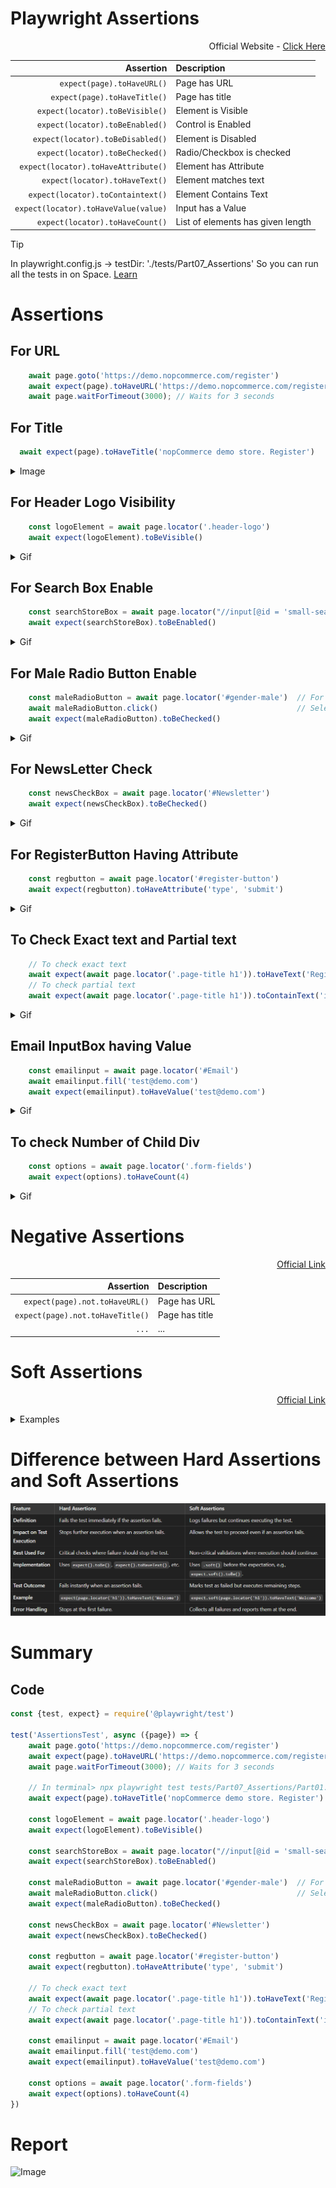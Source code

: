# Playwright Assertions
<div align = right>

Official Website - [Click Here](https://playwright.dev/docs/test-assertions#auto-retrying-assertions)
</div>
<div align = center width = 100%>
  
|Assertion|Description|
|-:|:-|
|`expect(page).toHaveURL()`|Page has URL|
|`expect(page).toHaveTitle()`|Page has title|
|`expect(locator).toBeVisible()`|Element is Visible|
|`expect(locator).toBeEnabled()`|Control is Enabled|
|`expect(locator).toBeDisabled()`|Element is Disabled|
|`expect(locator).toBeChecked()`|Radio/Checkbox is checked|
|`expect(locator).toHaveAttribute()`|Element has Attribute|
|`expect(locator).toHaveText()`|Element matches text|
|`expect(locator).toContaintext()`|Element Contains Text|
|`expect(locator).toHaveValue(value)`|Input has a Value|
|`expect(locator).toHaveCount()`|List of elements has given length|
</div>

> [!TIP]
> In playwright.config.js -> testDir: './tests/Part07_Assertions' So you can run all the tests in on Space. [Learn](https://docs.github.com/en/get-started/writing-on-github/getting-started-with-writing-and-formatting-on-github/basic-writing-and-formatting-syntax#alerts)

# Assertions
## For URL
```javascript
    await page.goto('https://demo.nopcommerce.com/register')
    await expect(page).toHaveURL('https://demo.nopcommerce.com/register')
    await page.waitForTimeout(3000); // Waits for 3 seconds
  ```
## For Title
```javascript
  await expect(page).toHaveTitle('nopCommerce demo store. Register')
```

<details>
  <summary>Image</summary>

  <img alt="Image" src="./imgvid/title.png"> </img>
</details>

## For Header Logo Visibility
```javascript
    const logoElement = await page.locator('.header-logo')  
    await expect(logoElement).toBeVisible()
```

<details>
  <summary>Gif</summary>

  <img alt="Image" src="./imgvid/headerlogo.gif"> </img>
</details>

## For Search Box Enable
```javascript
    const searchStoreBox = await page.locator("//input[@id = 'small-searchterms']")
    await expect(searchStoreBox).toBeEnabled()
```

<details>
  <summary>Gif</summary>

  <img alt="Image" src="./imgvid/inputSearch.gif"> </img>
</details>

## For Male Radio Button Enable
```javascript
    const maleRadioButton = await page.locator('#gender-male')  // For radio button
    await maleRadioButton.click()                               // Select Radio Button
    await expect(maleRadioButton).toBeChecked()
```

<details>
  <summary>Gif</summary>

  <img alt="Image" src="./imgvid/maleradiobutton.gif"> </img>
</details>

## For NewsLetter Check
```javascript
    const newsCheckBox = await page.locator('#Newsletter')
    await expect(newsCheckBox).toBeChecked()
```

<details>
  <summary>Gif</summary>

  <img alt="Image" src="./imgvid/newsletter.gif"> </img>
</details>

## For RegisterButton Having Attribute
```javascript
    const regbutton = await page.locator('#register-button')
    await expect(regbutton).toHaveAttribute('type', 'submit')
```

<details>
  <summary>Gif</summary>

  <img alt="Image" src="./imgvid/regbutton.gif"> </img>
</details>

## To Check Exact text and Partial text
```javascript
    // To check exact text
    await expect(await page.locator('.page-title h1')).toHaveText('Register')
    // To check partial text
    await expect(await page.locator('.page-title h1')).toContainText('ister')
```

<details>
  <summary>Gif</summary>

  <img alt="Image" src="./imgvid/containtext.gif"> </img>
</details>

## Email InputBox having Value
```javascript
    const emailinput = await page.locator('#Email')
    await emailinput.fill('test@demo.com')
    await expect(emailinput).toHaveValue('test@demo.com')
```

<details>
  <summary>Gif</summary>

  <img alt="Image" src="./imgvid/emailhavevalue.gif"> </img>
</details>

## To check Number of Child Div
```javascript
    const options = await page.locator('.form-fields')
    await expect(options).toHaveCount(4)
```

<details>
  <summary>Gif</summary>

  <img alt="Image" src="./imgvid/countinputs.gif"> </img>
</details>

# Negative Assertions

<div align = 'right'>
  
  [Official Link](https://playwright.dev/docs/test-assertions#auto-retrying-assertions)
</div>

<div align = center width = 100%>
  
|Assertion|Description|
|-:|:-|
|`expect(page).not.toHaveURL()`|Page has URL|
|`expect(page).not.toHaveTitle()`|Page has title|
|`...`|...|
</div>

# Soft Assertions

<div align = 'right'>
  
  [Official Link](https://playwright.dev/docs/test-assertions#soft-assertions)
</div>

<details>
  <summary>Examples</summary>

  ```javascript
  // Make a few checks that will not stop the test when failed...
  await expect.soft(page.getByTestId('status')).toHaveText('Success');
  await expect.soft(page.getByTestId('eta')).toHaveText('1 day');
  
  // ... and continue the test to check more things.
  await page.getByRole('link', { name: 'next page' }).click();
  await expect.soft(page.getByRole('heading', { name: 'Make another order' })).toBeVisible();
  ```
</details>


# Difference between Hard Assertions and Soft Assertions
<img alt="Image" src="./imgvid/hardAndSoftAssertions.png"> </img>

# Summary
## Code
```javascript
const {test, expect} = require('@playwright/test')

test('AssertionsTest', async ({page}) => {
    await page.goto('https://demo.nopcommerce.com/register')
    await expect(page).toHaveURL('https://demo.nopcommerce.com/register')
    await page.waitForTimeout(3000); // Waits for 3 seconds

    // In terminal> npx playwright test tests/Part07_Assertions/Part01.spec.js --project chromium
    await expect(page).toHaveTitle('nopCommerce demo store. Register')
    
    const logoElement = await page.locator('.header-logo')  
    await expect(logoElement).toBeVisible()
    
    const searchStoreBox = await page.locator("//input[@id = 'small-searchterms']")
    await expect(searchStoreBox).toBeEnabled()

    const maleRadioButton = await page.locator('#gender-male')  // For radio button
    await maleRadioButton.click()                               // Select Radio Button
    await expect(maleRadioButton).toBeChecked()

    const newsCheckBox = await page.locator('#Newsletter')
    await expect(newsCheckBox).toBeChecked()
    
    const regbutton = await page.locator('#register-button')
    await expect(regbutton).toHaveAttribute('type', 'submit')

    // To check exact text
    await expect(await page.locator('.page-title h1')).toHaveText('Register')
    // To check partial text
    await expect(await page.locator('.page-title h1')).toContainText('ister')

    const emailinput = await page.locator('#Email')
    await emailinput.fill('test@demo.com')
    await expect(emailinput).toHaveValue('test@demo.com')

    const options = await page.locator('.form-fields')
    await expect(options).toHaveCount(4)
})
```
# Report
<img alt="Image" src="./imgvid/output.gif"> </img>
